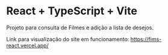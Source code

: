 # React + TypeScript + Vite

Projeto para consulta de Filmes e adição a lista de desejos.

Link para visualização do site em funcionamento:
https://fims-react.vercel.app/